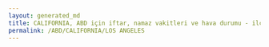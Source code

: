 ```yaml
---
layout: generated_md
title: CALIFORNIA, ABD için iftar, namaz vakitleri ve hava durumu - ilçe/eyalet seç
permalink: /ABD/CALIFORNIA/LOS ANGELES
---
```


<script type="text/javascript">
  var country = ABD;
  var city = CALIFORNIA;
  var state = LOS ANGELES;
  var lat = 72;
  var lon = 21;
</script>
